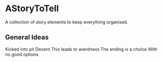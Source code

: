 # AStoryToTell

A collection of story elements to keep everything organised.

## General Ideas

Kicked into pit
Decent
This leads to wierdness
The ending is a choice
With no good options
